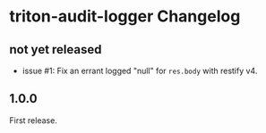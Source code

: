 # triton-audit-logger Changelog

## not yet released

- issue #1: Fix an errant logged "null" for `res.body` with restify v4.

## 1.0.0

First release.
